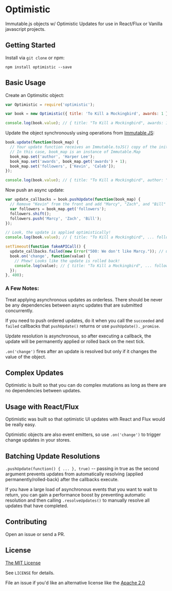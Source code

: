 # Optimistic
Immutable.js objects w/ Optimistic Updates for use in React/Flux or Vanilla javascript projects.

## Getting Started
Install via `git clone` or npm:
```
npm install optimistic --save
```

## Basic Usage

Create an Optimsitic object:
```javascript
var Optimistic = require('optimistic');

var book = new Optimistic({ title: 'To Kill a Mockingbird', awards: 1 });

console.log(book.value); // { title: "To Kill a Mockingbird", awards: 1 }
```

Update the object synchronously using operations from [Immutable JS](https://facebook.github.io/immutable-js/):
```javascript
book.update(function(book_map) {
  // Your update function receives an Immutable.toJS() copy of the initial data
  // In this case, book_map is an instance of Immutable.Map
  book_map.set('author', 'Harper Lee');
  book_map.set('awards', book_map.get('awards') + 1);
  book_map.set('followers', ['Kevin', 'Caleb']);
});

console.log(book.value); // { title: "To Kill a Mockingbird", author: "Harper Lee", awards: 2, followers: ["Kevin", "Caleb"] }
```

Now push an async update:
```javascript
var update_callbacks = book.pushUpdate(function(book_map) {
  // Remove "Kevin" from the front and add "Marcy", "Zach", and "Bill" to the end
  var followers = book_map.get('followers');
  followers.shift();
  followers.push('Marcy', 'Zach', 'Bill');
});

// Look, the update is applied optimistically!
console.log(book.value); // { title: "To Kill a Mockingbird", ... followers: ["Caleb", "Marcy", "Zach", "Bill"] }

setTimeout(function fakeAPICall() {
  update_callbacks.failed(new Error("500: We don't like Marcy.")); // uh oh, there's an error from our 'server'.
  book.on('change', function(value) {
    // Phew! Looks like the update is rolled back!
    console.log(value); // { title: "To Kill a Mockingbird", ... followers: ["Kevin", "Caleb"] }
  });
}, 400);
```

### A Few Notes:

Treat applying asynchronous updates as orderless.  There should be never be any dependencies between async updates that are submitted concurrently.

If you need to push ordered updates, do it when you call the `succeeded` and `failed` callbacks that `pushUpdate()` returns or use `pushUpdate()._promise`.

Update resolution is asynchronous, so after executing a callback, the update will be permanently applied or rolled back on the next tick.

`.on('change')` fires after an update is resolved but only if it changes the value of the object.

## Complex Updates
Optimistic is built so that you can do complex mutations as long as there are no dependencies between updates. 

## Usage with React/Flux
Optimistic was built so that optimistic UI updates with React and Flux would be really easy.

Optimistic objects are also event emitters, so use `.on('change')` to trigger change updates in your stores.

## Batching Update Resolutions
`.pushUpdate(function() { ... }, true)` -- passing in true as the second argument prevents updates from automatically resolving (applied permanently/rolled-back) after the callbacks execute.

If you have a large load of asynchronous events that you want to wait to return, you can gain a performance boost by preventing automatic resolution and then calling `.resolveUpdates()` to manually resolve all updates that have completed.

## Contributing
Open an issue or send a PR.

## License
[The MIT License](https://tldrlegal.com/license/mit-license#summary)

See `LICENSE` for details.

File an issue if you'd like an alternative license like the [Apache 2.0](https://tldrlegal.com/license/apache-license-2.0-(apache-2.0))
